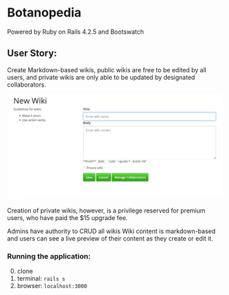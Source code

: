 
# Botanopedia

Powered by Ruby on Rails 4.2.5 and Bootswatch

## User Story:
Create Markdown-based wikis, public wikis are free to be edited by all users, and private wikis are only able to be updated by designated collaborators.

![wikis](app/assets/images/botan.png)

Creation of private wikis, however, is a privilege reserved for premium users, who have paid the $15 upgrade fee. <br>

Admins have authority to CRUD all wikis
Wiki content is markdown-based and users can see a live preview of their content as they create or edit it.

### Running the application:

0. clone
1. terminal: `rails s`
2. browser: `localhost:3000`
